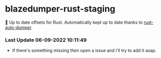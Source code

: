 # blazedumper-rust-staging

🚀 Up to date offsets for Rust. Automatically kept up to date thanks to [rust-auto-dumper](https://github.com/Akandesh/rust-auto-dumper).


### Last Update 06-09-2022 10:11:49
- If there's something missing then open a issue and i'll try to add it asap.